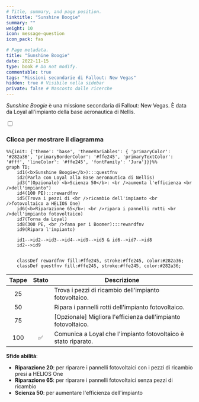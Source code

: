 ```yaml
---
# Title, summary, and page position.
linktitle: "Sunshine Boogie"
summary: ""
weight: 10
icon: message-question
icon_pack: fas

# Page metadata.
title: "Sunshine Boogie"
date: 2022-11-15
type: book # Do not modify.
commentable: true
tags: "Missioni secondarie di Fallout: New Vegas"
hidden: true # Visibile nella sidebar
private: false # Nascosto dalle ricerche
---
```


<div class="fnv">


*Sunshine Boogie* è una missione secondaria di Fallout: New Vegas. È data da Loyal all'impianto della base aeronautica di Nellis.


<section class="chart-collapse">
<input type="checkbox" name="collapse2" id="handle2">
<h3 class="handle">
<label for="handle2">Clicca per mostrare il diagramma</label>
</h3>
<div class="content">

```mermaid
%%{init: {'theme': 'base', 'themeVariables': { 'primaryColor': '#282a36', 'primaryBorderColor': '#ffe245', 'primaryTextColor': '#fff', 'lineColor': '#ffe245', 'fontFamily': 'Jura'}}}%%
graph TD;
    id1(<b>Sunshine Boogie</b>):::questfnv
    id2(Parla con Loyal alla Base aeronautica di Nellis)
    id3("(Opzionale) <b>Scienza 50</b>: <br />aumenta l'efficienza <br />dell'impianto")
    id4(100 PE):::rewardfnv
    id5(Trova i pezzi di <br />ricambio dell'impianto <br />fotovoltaico a HELIOS One)
    id6(<b>Riparazione 65</b>: <br />ripara i pannelli rotti <br />dell'impianto fotovoltaico)
    id7(Torna da Loyal) 
    id8(300 PE, <br />fama per i Boomer):::rewardfnv
    id9(Ripara l'impianto)

    id1-->id2-->id3-->id4-->id9-->id5 & id6-->id7-->id8
    id2-->id9
    
    
    classDef rewardfnv fill:#ffe245, stroke:#ffe245, color:#282a36;
    classDef questfnv fill:#ffe245, stroke:#ffe245, color:#282a36;
```

</div>
</section>

| Tappe |       Stato        | Descrizione |
|:-----:|:------------------:| ----------- |
|                           25                          |            | Trova i pezzi di ricambio dell'impianto fotovoltaico.                                                                                                                       |
|                           50                          |            | Ripara i pannelli rotti dell'impianto fotovoltaico.                                                                                                                         |
|                           75                          |            | [Opzionale] Migliora l'efficienza dell'impianto fotovoltaico.                                                                                                               |
|                          100                          | :white_check_mark: | Comunica a Loyal che l'impianto fotovoltaico è stato riparato.                                                                                                              |



**Sfide abilità**:
- **Riparazione 20**: per riparare i pannelli fotovoltaici con i pezzi di ricambio presi a HELIOS One
- **Riparazione 65**: per riparare i pannelli fotovoltaici senza pezzi di ricambio
- **Scienza 50**: per aumentare l'efficienza dell'impianto





</div>


